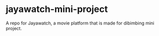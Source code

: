 # jayawatch-mini-project
A repo for Jayawatch, a movie platform that is made for dibimbing mini project. 
